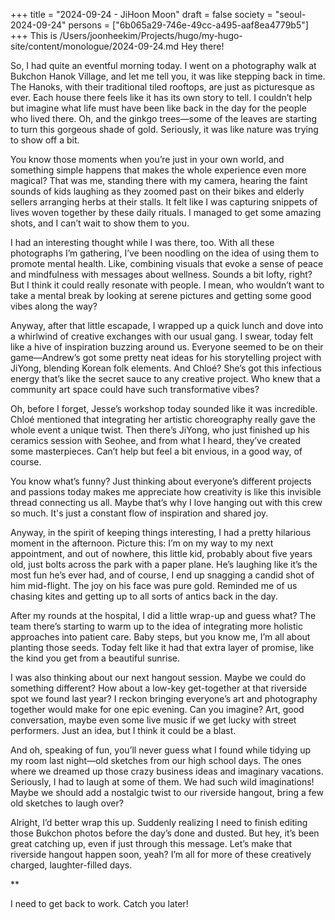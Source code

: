 +++
title = "2024-09-24 - JiHoon Moon"
draft = false
society = "seoul-2024-09-24"
persons = ["6b065a29-746e-49cc-a495-aaf8ea4779b5"]
+++
This is /Users/joonheekim/Projects/hugo/my-hugo-site/content/monologue/2024-09-24.md
Hey there!

So, I had quite an eventful morning today. I went on a photography walk at Bukchon Hanok Village, and let me tell you, it was like stepping back in time. The Hanoks, with their traditional tiled rooftops, are just as picturesque as ever. Each house there feels like it has its own story to tell. I couldn’t help but imagine what life must have been like back in the day for the people who lived there. Oh, and the ginkgo trees—some of the leaves are starting to turn this gorgeous shade of gold. Seriously, it was like nature was trying to show off a bit.

You know those moments when you’re just in your own world, and something simple happens that makes the whole experience even more magical? That was me, standing there with my camera, hearing the faint sounds of kids laughing as they zoomed past on their bikes and elderly sellers arranging herbs at their stalls. It felt like I was capturing snippets of lives woven together by these daily rituals. I managed to get some amazing shots, and I can’t wait to show them to you.

I had an interesting thought while I was there, too. With all these photographs I’m gathering, I’ve been noodling on the idea of using them to promote mental health. Like, combining visuals that evoke a sense of peace and mindfulness with messages about wellness. Sounds a bit lofty, right? But I think it could really resonate with people. I mean, who wouldn’t want to take a mental break by looking at serene pictures and getting some good vibes along the way?

Anyway, after that little escapade, I wrapped up a quick lunch and dove into a whirlwind of creative exchanges with our usual gang. I swear, today felt like a hive of inspiration buzzing around us. Everyone seemed to be on their game—Andrew’s got some pretty neat ideas for his storytelling project with JiYong, blending Korean folk elements. And Chloé? She’s got this infectious energy that’s like the secret sauce to any creative project. Who knew that a community art space could have such transformative vibes?

Oh, before I forget, Jesse’s workshop today sounded like it was incredible. Chloé mentioned that integrating her artistic choreography really gave the whole event a unique twist. Then there’s JiYong, who just finished up his ceramics session with Seohee, and from what I heard, they’ve created some masterpieces. Can’t help but feel a bit envious, in a good way, of course. 

You know what’s funny? Just thinking about everyone’s different projects and passions today makes me appreciate how creativity is like this invisible thread connecting us all. Maybe that’s why I love hanging out with this crew so much. It's just a constant flow of inspiration and shared joy.

Anyway, in the spirit of keeping things interesting, I had a pretty hilarious moment in the afternoon. Picture this: I’m on my way to my next appointment, and out of nowhere, this little kid, probably about five years old, just bolts across the park with a paper plane. He’s laughing like it’s the most fun he’s ever had, and of course, I end up snagging a candid shot of him mid-flight. The joy on his face was pure gold. Reminded me of us chasing kites and getting up to all sorts of antics back in the day. 

After my rounds at the hospital, I did a little wrap-up and guess what? The team there’s starting to warm up to the idea of integrating more holistic approaches into patient care. Baby steps, but you know me, I’m all about planting those seeds. Today felt like it had that extra layer of promise, like the kind you get from a beautiful sunrise. 

I was also thinking about our next hangout session. Maybe we could do something different? How about a low-key get-together at that riverside spot we found last year? I reckon bringing everyone’s art and photography together would make for one epic evening. Can you imagine? Art, good conversation, maybe even some live music if we get lucky with street performers. Just an idea, but I think it could be a blast.

And oh, speaking of fun, you’ll never guess what I found while tidying up my room last night—old sketches from our high school days. The ones where we dreamed up those crazy business ideas and imaginary vacations. Seriously, I had to laugh at some of them. We had such wild imaginations! Maybe we should add a nostalgic twist to our riverside hangout, bring a few old sketches to laugh over? 

Alright, I’d better wrap this up. Suddenly realizing I need to finish editing those Bukchon photos before the day’s done and dusted. But hey, it’s been great catching up, even if just through this message. Let’s make that riverside hangout happen soon, yeah? I’m all for more of these creatively charged, laughter-filled days.

**

I need to get back to work. Catch you later!
